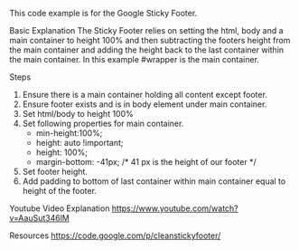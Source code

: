 This code example is for the Google Sticky Footer.

Basic Explanation
The Sticky Footer relies on setting the html, body and a main container to height 100% and then subtracting the footers height from the main container and adding the height back to the last container within the main container. In this example #wrapper is the main container.

Steps
<ol>
    <li>Ensure there is a main container holding all content except footer.</li>
    <li>Ensure footer exists and is in body element under main container.</li>
    <li>Set html/body to height 100%</li>
    <li>Set following properties for main container.
        <ul>
            <li>min-height:100%;</li>
            <li>height: auto !important;</li>
            <li>height: 100%;</li>
            <li>margin-bottom: -41px; /* 41 px is the height of our footer */</li>
        </ul>
    </li>
    <li>Set footer height.</li>
    <li>Add padding to bottom of last container within main container equal to height of the footer.</li>
</ol>

Youtube Video Explanation
https://www.youtube.com/watch?v=AauSut346lM

Resources
https://code.google.com/p/cleanstickyfooter/